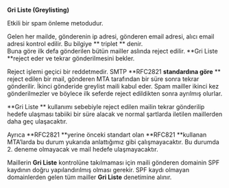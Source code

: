 **Gri Liste \(Greylisting\)**

Etkili bir spam önleme metodudur.

Gelen her mailde, gönderenin ip adresi, gönderen email adresi, alıcı email adresi kontrol edilir. Bu bilgiye ** triplet ** denir.   
Buna göre ilk defa gönderilen bütün mailler aslında reject edilir. **Gri Liste **reject eder ve tekrar gönderilmesini bekler.

Reject işlemi geçici bir reddetmedir. SMTP **RFC2821 **standardına göre** ** reject edilen bir mail, gönderen MTA tarafından bir süre sonra tekrar gönderilir. İkinci gönderide greylist maili kabul eder. Spam mailler ikinci kez gönderilmezler ve böylece ilk seferde reject edildikten sonra ayrılmış olurlar. 

**Gri Liste ** kullanımı sebebiyle reject edilen mailin tekrar gönderilip hedefe ulaşması tabiiki bir süre alacak ve normal şartlarda iletilen maillerden daha geç ulaşacaktır.

Ayrıca **RFC2821 **yerine önceki standart olan **RFC821 **kullanan MTA’larda bu durum yukarıda anlattığımız gibi çalışmayacaktır. Bu durumda 2. deneme olmayacak ve mail hedefe ulaşmayacaktır.

Maillerin **Gri Liste** kontrolüne takılmaması için maili gönderen domainin SPF kaydının doğru yapılandırılmış olması gerekir. SPF kaydı olmayan domainlerden gelen tüm mailler **Gri Liste** denetimine alınır.

